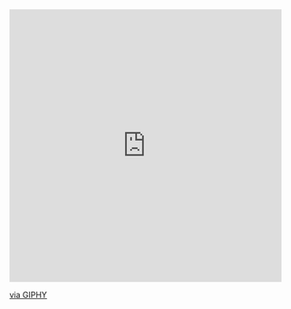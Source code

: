 
<iframe src="https://giphy.com/embed/2gSV1FB89mF2iAvh2v" width="480" height="480" frameBorder="0" class="giphy-embed" allowFullScreen></iframe><p><a href="https://giphy.com/gifs/periods-xyz-2gSV1FB89mF2iAvh2v">via GIPHY</a></p>
